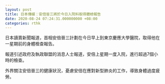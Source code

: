 ```yaml
---
layout: post
title: 日本傳媒：安倍晉三將於今日入院料取得體檢報告
date: 2020-08-24 07:24:31.000000000 +08:00
categories: rthk
---
```


日本讀賣新聞報道，首相安倍晉三計劃在今日早上到東京慶應大學醫院，取得他在一星期前的身體檢查報告。

報道引述政府及執政聯盟的消息人士報道，安倍上星期一度入院，進行超過7個小時的檢查。

外界關注安倍晉三的健康狀況，憂慮安倍在應對新型肺炎的工作，導致身體過度疲勞。
